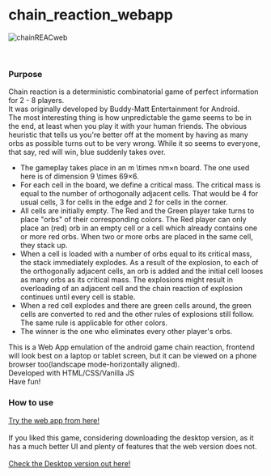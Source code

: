 # chain_reaction_webapp
![chainREACweb](https://user-images.githubusercontent.com/68727041/150777811-3d56fd40-e631-4009-92ec-3d4e339111ac.png)

<br>

### Purpose

Chain reaction is a deterministic combinatorial game of perfect information for 2 - 8 players.<br/>
It was originally developed by Buddy-Matt Entertainment for Android.<br/>
The most interesting thing is how unpredictable the game seems to be in the end, at least when you play it with your human friends. The obvious heuristic that tells us you're better off at the moment by having as many orbs as possible turns out to be very wrong. While it so seems to everyone, that say, red will win, blue suddenly takes over.<br/>
- The gameplay takes place in an m \times nm×n board. The one used here is of  dimension  9 \times 69×6.<br/>
- For each cell in the board, we define a critical mass. The critical mass is equal to the number of orthogonally adjacent cells. That would be 4 for usual cells, 3 for   cells in the edge and 2 for cells in the corner.<br/>
- All cells are initially empty. The Red and the Green player take turns to place "orbs" of their corresponding colors. The Red player can only place an (red) orb in an   empty cell or a cell which already contains one or more red orbs. When two or more orbs are placed in the same cell, they stack up.<br/>
- When a cell is loaded with a number of orbs equal to its critical mass, the stack immediately explodes. As a result of the explosion, to each of the orthogonally         adjacent cells, an orb is added and the initial cell looses as many orbs as its critical mass. The explosions might result in overloading of an adjacent cell and the     chain reaction of explosion continues until every cell is stable.<br/>
- When a red cell explodes and there are green cells around, the green cells are converted to red and the other rules of explosions still follow. The same rule is         applicable for other colors.<br/>
- The winner is the one who eliminates every other player's orbs.<br/>

This is a Web App emulation of the android game chain reaction, frontend will look best on a laptop or tablet screen, but it can be viewed on a phone browser too(landscape mode-horizontally aligned).<br/>
Developed with HTML/CSS/Vanilla JS<br>
Have fun!

### How to use

<a href="https://nikhil-rgb.github.io/apps/chain-reaction/index.html">Try the web app from here!</a>
<br>
<br/>
If you liked this game, considering downloading the desktop version, as it has a much better UI and plenty of features that the web version does not.<br/>
<br/>
<a href="https://github.com/nikhil-RGB/chain_reaction_desktop/releases/tag/1.0.0">Check the Desktop version out here!</a>
